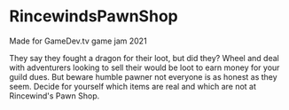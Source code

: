 # RincewindsPawnShop
Made for GameDev.tv game jam 2021


They say they fought a dragon for their loot, but did they? 
Wheel and deal with adventurers looking to sell their would be loot to earn money for your guild dues.
But beware humble pawner not everyone is as honest as they seem. Decide for yourself which items are real and which are not at Rincewind's Pawn Shop. 
